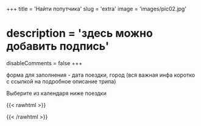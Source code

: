 +++
title = 'Найти попутчика'
slug = 'extra'
image = 'images/pic02.jpg'
# description = 'здесь можно добавить подпись'
disableComments = false
+++

форма для заполнения - дата поездки, город (вся важная инфа коротко с ссылкой на подробное описание трипа)

Выберите из календаря ниже поездки

{{< rawhtml >}}
<div data-tockify-component="mini" data-tockify-calendar="testcalendar1111tqtq">
</div>
<script data-cfasync="false" data-tockify-script="embed" src="https://public.tockify.com/browser/embed.js">
</script>
{{< /rawhtml >}}